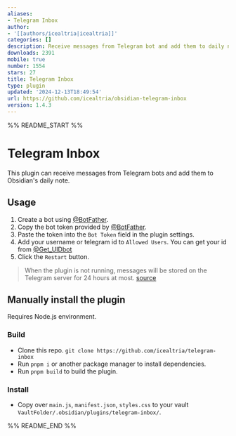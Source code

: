 ```yaml
---
aliases:
- Telegram Inbox
author:
- '[[authors/icealtria|icealtria]]'
categories: []
description: Receive messages from Telegram bot and add them to daily note.
downloads: 2391
mobile: true
number: 1554
stars: 27
title: Telegram Inbox
type: plugin
updated: '2024-12-13T18:49:54'
url: https://github.com/icealtria/obsidian-telegram-inbox
version: 1.4.3
---
```


%% README_START %%

# Telegram Inbox

This plugin can receive messages from Telegram bots and add them to Obsidian's daily note.

## Usage
1. Create a bot using [@BotFather](https://telegram.me/BotFather).
2. Copy the bot token provided by [@BotFather](https://telegram.me/BotFather).
3. Paste the token into the `Bot Token` field in the plugin settings.
4. Add your username or telegram id to `Allowed Users`. You can get your id from [@Get_UIDbot](https://t.me/Get_UIDbot)
5. Click the `Restart` button.

> When the plugin is not running, messages will be stored on the Telegram server for 24 hours at most. [source](https://core.telegram.org/bots/api#getting-updates)

## Manually install the plugin
Requires Node.js environment.

### Build
- Clone this repo. `git clone https://github.com/icealtria/telegram-inbox`
- Run `pnpm i` or another package manager to install dependencies.
- Run `pnpm build` to build the plugin.
  
### Install
- Copy over `main.js`, `manifest.json`, `styles.css` to your vault `VaultFolder/.obsidian/plugins/telegram-inbox/`.



%% README_END %%